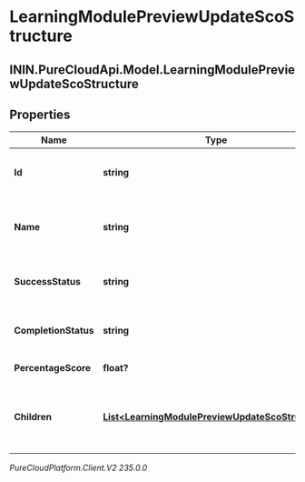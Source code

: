 # LearningModulePreviewUpdateScoStructure

## ININ.PureCloudApi.Model.LearningModulePreviewUpdateScoStructure

## Properties

|Name | Type | Description | Notes|
|------------ | ------------- | ------------- | -------------|
| **Id** | **string** | The id of this SCO in the course manifest | [optional] |
| **Name** | **string** | The name of this SCO in the course manifest | [optional] |
| **SuccessStatus** | **string** | The success status of this SCO | [optional] |
| **CompletionStatus** | **string** | The completion status of this SCO | [optional] |
| **PercentageScore** | **float?** | Percentage Score | [optional] |
| **Children** | [**List&lt;LearningModulePreviewUpdateScoStructure&gt;**](LearningModulePreviewUpdateScoStructure) | Child items belonging to this SCO in the course manifest | [optional] |



_PureCloudPlatform.Client.V2 235.0.0_
